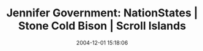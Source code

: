 ---
date: 2004-12-01 15:18:06
link:
  source: delicious
  source_url: https://del.icio.us/roytang
  text: 'Jennifer Government: NationStates | Stone Cold Bison | Scroll Islands'
  url: http://www.nationstates.net/cgi-bin/index.cgi
slug: jennifer-government-nationstates-stone-cold-bison-scroll-islands
source: delicious
tags:
- games
- web-based-games
title: 'Jennifer Government: NationStates | Stone Cold Bison | Scroll Islands'
---